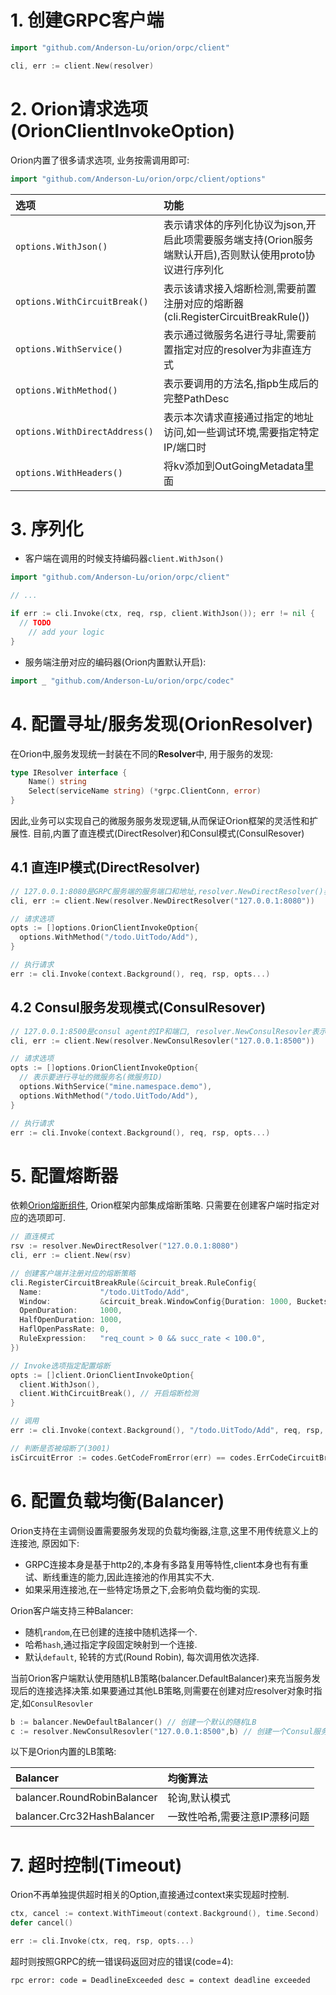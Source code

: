 # 1. 创建GRPC客户端

```go
import "github.com/Anderson-Lu/orion/orpc/client"

cli, err := client.New(resolver)
```

# 2. Orion请求选项(OrionClientInvokeOption)

Orion内置了很多请求选项, 业务按需调用即可:

```go
import "github.com/Anderson-Lu/orion/orpc/client/options"
```

|选项|功能|
|:-|:-|
|`options.WithJson()`|表示请求体的序列化协议为json,开启此项需要服务端支持(Orion服务端默认开启),否则默认使用proto协议进行序列化|
|`options.WithCircuitBreak()`|表示该请求接入熔断检测,需要前置注册对应的熔断器(cli.RegisterCircuitBreakRule())|
|`options.WithService()`|表示通过微服务名进行寻址,需要前置指定对应的resolver为非直连方式|
|`options.WithMethod()`|表示要调用的方法名,指pb生成后的完整PathDesc|
|`options.WithDirectAddress()`|表示本次请求直接通过指定的地址访问,如一些调试环境,需要指定特定IP/端口时|
|`options.WithHeaders()`|将kv添加到OutGoingMetadata里面|

# 3. 序列化

- 客户端在调用的时候支持编码器`client.WithJson()`

```go
import "github.com/Anderson-Lu/orion/orpc/client"

// ...

if err := cli.Invoke(ctx, req, rsp, client.WithJson()); err != nil {
  // TODO
    // add your logic
}
```

- 服务端注册对应的编码器(Orion内置默认开启):

```go
import _ "github.com/Anderson-Lu/orion/orpc/codec"
```

# 4. 配置寻址/服务发现(OrionResolver)

在Orion中,服务发现统一封装在不同的**Resolver**中, 用于服务的发现:

```go
type IResolver interface {
	Name() string
	Select(serviceName string) (*grpc.ClientConn, error)
}
```

因此,业务可以实现自己的微服务服务发现逻辑,从而保证Orion框架的灵活性和扩展性. 目前,内置了直连模式(DirectResolver)和Consul模式(ConsulResover)

## 4.1 直连IP模式(DirectResolver)

```go
// 127.0.0.1:8080是GRPC服务端的服务端口和地址,resolver.NewDirectResolver()表示通过直连方式实现服务发现
cli, err := client.New(resolver.NewDirectResolver("127.0.0.1:8080"))

// 请求选项
opts := []options.OrionClientInvokeOption{
  options.WithMethod("/todo.UitTodo/Add"),
}

// 执行请求
err := cli.Invoke(context.Background(), req, rsp, opts...)
```

## 4.2 Consul服务发现模式(ConsulResover)

```go
// 127.0.0.1:8500是consul agent的IP和端口, resolver.NewConsulResovler表示通过consul方式实现动态服务发现
cli, err := client.New(resolver.NewConsulResovler("127.0.0.1:8500"))

// 请求选项
opts := []options.OrionClientInvokeOption{
  // 表示要进行寻址的微服务名(微服务ID)
  options.WithService("mine.namespace.demo"),
  options.WithMethod("/todo.UitTodo/Add"),
}

// 执行请求
err := cli.Invoke(context.Background(), req, rsp, opts...)
```

# 5. 配置熔断器

依赖[Orion熔断组件](./doc_circuit_breaker.md), Orion框架内部集成熔断策略. 只需要在创建客户端时指定对应的选项即可.

```go
// 直连模式
rsv := resolver.NewDirectResolver("127.0.0.1:8080")
cli, err := client.New(rsv)

// 创建客户端并注册对应的熔断策略
cli.RegisterCircuitBreakRule(&circuit_break.RuleConfig{
  Name:             "/todo.UitTodo/Add",
  Window:           &circuit_break.WindowConfig{Duration: 1000, Buckets: 10},
  OpenDuration:     1000,
  HalfOpenDuration: 1000,
  HaflOpenPassRate: 0,
  RuleExpression:   "req_count > 0 && succ_rate < 100.0",
})

// Invoke选项指定配置熔断
opts := []client.OrionClientInvokeOption{
  client.WithJson(),
  client.WithCircuitBreak(), // 开启熔断检测
}

// 调用
err := cli.Invoke(context.Background(), "/todo.UitTodo/Add", req, rsp, opts...)

// 判断是否被熔断了(3001)
isCircuitError := codes.GetCodeFromError(err) == codes.ErrCodeCircuitBreak
```

# 6. 配置负载均衡(Balancer)

Orion支持在主调侧设置需要服务发现的负载均衡器,注意,这里不用传统意义上的连接池, 原因如下:

- GRPC连接本身是基于http2的,本身有多路复用等特性,client本身也有有重试、断线重连的能力,因此连接池的作用其实不大.
- 如果采用连接池,在一些特定场景之下,会影响负载均衡的实现.

Orion客户端支持三种Balancer:

- 随机`random`,在已创建的连接中随机选择一个.
- 哈希`hash`,通过指定字段固定映射到一个连接.
- 默认`default`, 轮转的方式(Round Robin), 每次调用依次选择.

当前Orion客户端默认使用随机LB策略(balancer.DefaultBalancer)来充当服务发现后的连接选择决策.如果要通过其他LB策略,则需要在创建对应resolver对象时指定,如`ConsulResovler`

```go
b := balancer.NewDefaultBalancer() // 创建一个默认的随机LB
c := resolver.NewConsulResovler("127.0.0.1:8500",b) // 创建一个Consul服务发现客户端,并指定LB策略为随机
```

以下是Orion内置的LB策略:

|Balancer|均衡算法|
|:-|:-|
|balancer.RoundRobinBalancer|轮询,默认模式|
|balancer.Crc32HashBalancer|一致性哈希,需要注意IP漂移问题|

# 7. 超时控制(Timeout)

Orion不再单独提供超时相关的Option,直接通过context来实现超时控制.

```go
ctx, cancel := context.WithTimeout(context.Background(), time.Second)
defer cancel()

err := cli.Invoke(ctx, req, rsp, opts...)
```

超时则按照GRPC的统一错误码返回对应的错误(code=4):

```
rpc error: code = DeadlineExceeded desc = context deadline exceeded
```
